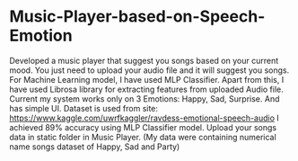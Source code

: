 # Music-Player-based-on-Speech-Emotion
Developed a music player that suggest you songs based on your current mood.
You just need to upload your audio file and it will suggest you songs.
For Machine Learning model, I have used MLP Classifier.
Apart from this, I have used Librosa library for extracting features from uploaded Audio file.
Current my system works only on 3 Emotions: Happy, Sad, Surprise. And has simple UI.
Dataset is used from site: https://www.kaggle.com/uwrfkaggler/ravdess-emotional-speech-audio
I achieved 89% accuracy using MLP Classifier model.
Upload your songs data in static folder in Music Player. (My data were containing numerical name songs dataset of Happy, Sad and Party)
